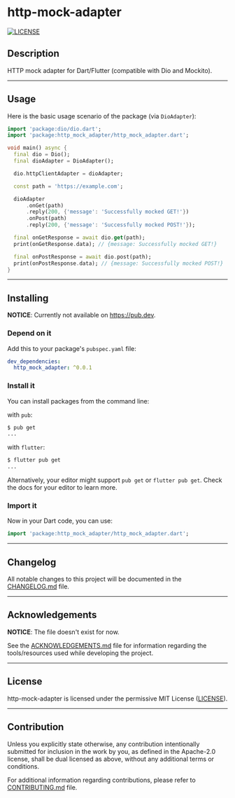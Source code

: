 # http-mock-adapter

[![LICENSE](https://img.shields.io/badge/License-MIT-green.svg)](https://github.com/lomsa-dev/http-mock-adapter#License
"Project's LICENSE section")

## Description

HTTP mock adapter for Dart/Flutter (compatible with Dio and Mockito).

---

## Usage

Here is the basic usage scenario of the package (via `DioAdapter`):

```dart
import 'package:dio/dio.dart';
import 'package:http_mock_adapter/http_mock_adapter.dart';

void main() async {
  final dio = Dio();
  final dioAdapter = DioAdapter();

  dio.httpClientAdapter = dioAdapter;

  const path = 'https://example.com';

  dioAdapter
      .onGet(path)
      .reply(200, {'message': 'Successfully mocked GET!'})
      .onPost(path)
      .reply(200, {'message': 'Successfully mocked POST!'});

  final onGetResponse = await dio.get(path);
  print(onGetResponse.data); // {message: Successfully mocked GET!}

  final onPostResponse = await dio.post(path);
  print(onPostResponse.data); // {message: Successfully mocked POST!}
}
```

---

## Installing

**NOTICE**: Currently not available on <https://pub.dev>.

### Depend on it

Add this to your package's `pubspec.yaml` file:

```yaml
dev_dependencies:
  http_mock_adapter: ^0.0.1
```

### Install it

You can install packages from the command line:

with `pub`:

```sh
$ pub get
...
```

with `flutter`:

```sh
$ flutter pub get
...
```

Alternatively, your editor might support `pub get` or `flutter pub get`. Check the docs for your editor to learn more.

### Import it

Now in your Dart code, you can use:

```dart
import 'package:http_mock_adapter/http_mock_adapter.dart';
```

---

## Changelog

All notable changes to this project will be documented in the [CHANGELOG.md](https://github.com/lomsa-dev/http-mock-adapter/blob/master/CHANGELOG.md "Project's CHANGELOG.md file") file.

---

## Acknowledgements

**NOTICE**: The file doesn't exist for now.

See the
[ACKNOWLEDGEMENTS.md](https://github.com/lomsa-dev/http-mock-adapter/blob/master/ACKNOWLEDGEMENTS.md
"Project's ACKNOWLEDGEMENTS.md file") file for information regarding the
tools/resources used while developing the project.

---

## License

http-mock-adapter is licensed under the permissive MIT License ([LICENSE](https://github.com/lomsa-dev/http-mock-adapter/blob/master/LICENSE "Copy of the MIT license")).

---

## Contribution

Unless you explicitly state otherwise, any contribution intentionally submitted
for inclusion in the work by you, as defined in the Apache-2.0 license, shall be
dual licensed as above, without any additional terms or conditions.

For additional information regarding contributions, please refer to
[CONTRIBUTING.md](https://github.com/lomsa-dev/http-mock-adapter/blob/master/CONTRIBUTING.md "Project's CONTRIBUTING.md file") file.
